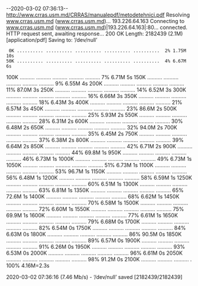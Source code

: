 --2020-03-02 07:36:13--  http://www.crras.usm.md/CRRAS/manualepdf/metodetehnici.pdf
Resolving www.crras.usm.md (www.crras.usm.md)... 193.226.64.163
Connecting to www.crras.usm.md (www.crras.usm.md)|193.226.64.163|:80... connected.
HTTP request sent, awaiting response... 200 OK
Length: 2182439 (2.1M) [application/pdf]
Saving to: ‘/dev/null’

     0K .......... .......... .......... .......... ..........  2% 1.75M 10s
    50K .......... .......... .......... .......... ..........  4% 6.67M 6s
   100K .......... .......... .......... .......... ..........  7% 6.71M 5s
   150K .......... .......... .......... .......... ..........  9% 6.55M 4s
   200K .......... .......... .......... .......... .......... 11% 87.0M 3s
   250K .......... .......... .......... .......... .......... 14% 6.52M 3s
   300K .......... .......... .......... .......... .......... 16% 6.66M 3s
   350K .......... .......... .......... .......... .......... 18% 6.43M 3s
   400K .......... .......... .......... .......... .......... 21% 6.57M 3s
   450K .......... .......... .......... .......... .......... 23% 86.6M 2s
   500K .......... .......... .......... .......... .......... 25% 5.93M 2s
   550K .......... .......... .......... .......... .......... 28% 6.31M 2s
   600K .......... .......... .......... .......... .......... 30% 6.48M 2s
   650K .......... .......... .......... .......... .......... 32% 94.0M 2s
   700K .......... .......... .......... .......... .......... 35% 6.45M 2s
   750K .......... .......... .......... .......... .......... 37% 6.38M 2s
   800K .......... .......... .......... .......... .......... 39% 6.64M 2s
   850K .......... .......... .......... .......... .......... 42% 6.71M 2s
   900K .......... .......... .......... .......... .......... 44% 69.8M 1s
   950K .......... .......... .......... .......... .......... 46% 6.73M 1s
  1000K .......... .......... .......... .......... .......... 49% 6.73M 1s
  1050K .......... .......... .......... .......... .......... 51% 6.73M 1s
  1100K .......... .......... .......... .......... .......... 53% 96.7M 1s
  1150K .......... .......... .......... .......... .......... 56% 6.48M 1s
  1200K .......... .......... .......... .......... .......... 58% 6.59M 1s
  1250K .......... .......... .......... .......... .......... 60% 6.51M 1s
  1300K .......... .......... .......... .......... .......... 63% 6.81M 1s
  1350K .......... .......... .......... .......... .......... 65% 72.6M 1s
  1400K .......... .......... .......... .......... .......... 68% 6.62M 1s
  1450K .......... .......... .......... .......... .......... 70% 6.58M 1s
  1500K .......... .......... .......... .......... .......... 72% 6.60M 1s
  1550K .......... .......... .......... .......... .......... 75% 69.9M 1s
  1600K .......... .......... .......... .......... .......... 77% 6.61M 1s
  1650K .......... .......... .......... .......... .......... 79% 6.68M 0s
  1700K .......... .......... .......... .......... .......... 82% 6.54M 0s
  1750K .......... .......... .......... .......... .......... 84% 6.63M 0s
  1800K .......... .......... .......... .......... .......... 86% 90.5M 0s
  1850K .......... .......... .......... .......... .......... 89% 6.57M 0s
  1900K .......... .......... .......... .......... .......... 91% 6.26M 0s
  1950K .......... .......... .......... .......... .......... 93% 6.53M 0s
  2000K .......... .......... .......... .......... .......... 96% 6.61M 0s
  2050K .......... .......... .......... .......... .......... 98% 91.2M 0s
  2100K .......... .......... .......... .                    100% 4.16M=2.3s

2020-03-02 07:36:16 (7.46 Mb/s) - ‘/dev/null’ saved [2182439/2182439]

